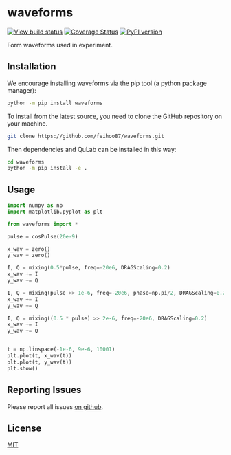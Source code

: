 # waveforms
[![View build status](https://travis-ci.org/feihoo87/waveforms.svg?branch=master)](https://travis-ci.org/feihoo87/waveforms)
[![Coverage Status](https://coveralls.io/repos/github/feihoo87/waveforms/badge.svg?branch=master)](https://coveralls.io/github/feihoo87/waveforms?branch=master)
[![PyPI version](https://badge.fury.io/py/waveforms.svg)](https://badge.fury.io/py/waveforms)

Form waveforms used in experiment.

## Installation
We encourage installing waveforms via the pip tool (a python package manager):
```bash
python -m pip install waveforms
```

To install from the latest source, you need to clone the GitHub repository on your machine.
```bash
git clone https://github.com/feihoo87/waveforms.git
```

Then dependencies and QuLab can be installed in this way:
```bash
cd waveforms
python -m pip install -e .
```

## Usage
```python
import numpy as np
import matplotlib.pyplot as plt

from waveforms import *

pulse = cosPulse(20e-9)

x_wav = zero()
y_wav = zero()

I, Q = mixing(0.5*pulse, freq=-20e6, DRAGScaling=0.2)
x_wav += I
y_wav += Q

I, Q = mixing(pulse >> 1e-6, freq=-20e6, phase=np.pi/2, DRAGScaling=0.2)
x_wav += I
y_wav += Q

I, Q = mixing((0.5 * pulse) >> 2e-6, freq=-20e6, DRAGScaling=0.2)
x_wav += I
y_wav += Q


t = np.linspace(-1e-6, 9e-6, 10001)
plt.plot(t, x_wav(t))
plt.plot(t, y_wav(t))
plt.show()
```

## Reporting Issues
Please report all issues [on github](https://github.com/feihoo87/waveforms/issues).

## License

[MIT](https://opensource.org/licenses/MIT)
